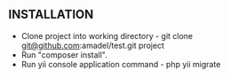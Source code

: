 INSTALLATION
------------

- Clone project into working directory - git clone git@github.com:amadel/test.git project
- Run "composer install".
- Run yii console application command - php yii migrate
